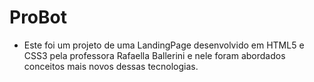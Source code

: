 # ProBot

- Este foi um projeto de uma LandingPage desenvolvido em HTML5 e CSS3 pela professora Rafaella Ballerini e nele foram abordados conceitos mais novos dessas tecnologias.
